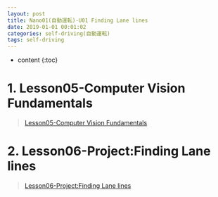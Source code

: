 ```yaml
---
layout: post
title: Nano01(自動運転)-U01 Finding Lane lines
date: 2019-01-01 00:01:02
categories: self-driving(自動運転)
tags: self-driving
---
```

* content
{:toc}

# 1. Lesson05-Computer Vision Fundamentals

> [Lesson05-Computer Vision Fundamentals](https://www.zybuluo.com/road2ai/note/1323730)

# 2. Lesson06-Project:Finding Lane lines

> [Lesson06-Project:Finding Lane lines](https://www.zybuluo.com/road2ai/note/1323751)


